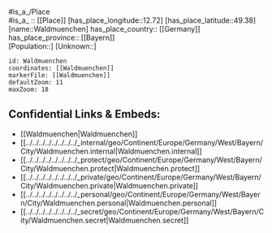 ﻿---
location: [49.38,12.72] 
mapzoom: [7,12] 
mapmarker: city 
type: City
tags:
- geo/City


SpocWebEntityId: 35414
isDeleted: false
confidential: public

---
#is_a_/Place  
#is_a_ :: [[Place]] 
[has_place_longitude::12.72] 
[has_place_latitude::49.38] 
[name::Waldmuenchen] 
has_place_country:: [[Germany]]  
has_place_province:: [[Bayern]]  
[Population::] 
[Unknown::] 


```leaflet
id: Waldmuenchen
coordinates: [[Waldmuenchen]] 
markerFile: [[Waldmuenchen]] 
defaultZoom: 11 
maxZoom: 18
```


## Confidential Links & Embeds: 
- [[Waldmuenchen|Waldmuenchen]]  
- [[../../../../../../../../_internal/geo/Continent/Europe/Germany/West/Bayern/City/Waldmuenchen.internal|Waldmuenchen.internal]] 
- [[../../../../../../../../_protect/geo/Continent/Europe/Germany/West/Bayern/City/Waldmuenchen.protect|Waldmuenchen.protect]] 
- [[../../../../../../../../_private/geo/Continent/Europe/Germany/West/Bayern/City/Waldmuenchen.private|Waldmuenchen.private]] 
- [[../../../../../../../../_personal/geo/Continent/Europe/Germany/West/Bayern/City/Waldmuenchen.personal|Waldmuenchen.personal]] 
- [[../../../../../../../../_secret/geo/Continent/Europe/Germany/West/Bayern/City/Waldmuenchen.secret|Waldmuenchen.secret]] 
